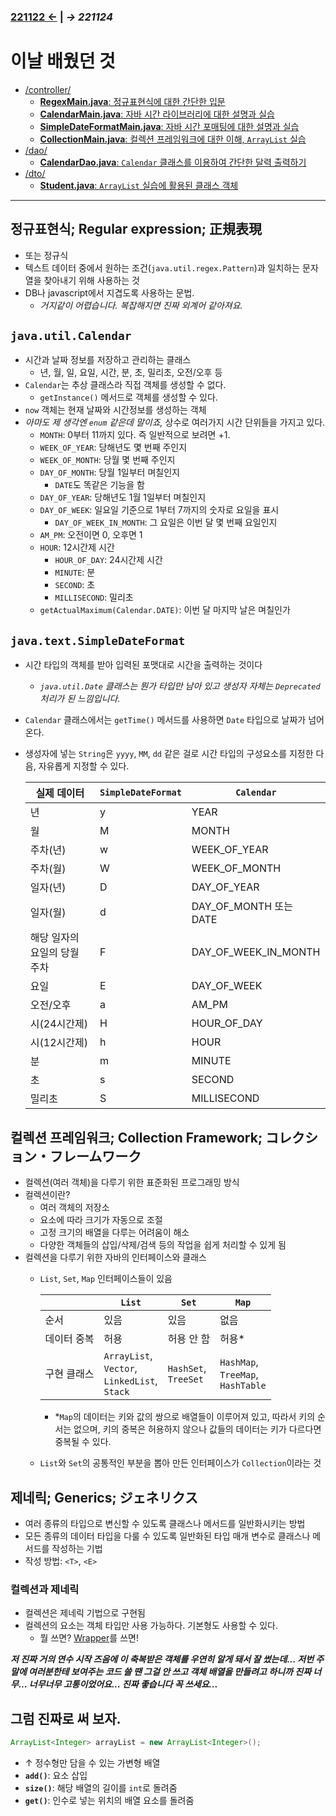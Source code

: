 ﻿### [221122 ←](/221011-_JAVA/221122) | _→ 221124_<!--(/221011-_JAVA/221124/)-->

# 이날 배웠던 것

- [/controller/](/221011-_JAVA/221122/javastudy/controller/)
    - [**RegexMain.java**: 정규표현식에 대한 간단한 입문](/221011-_JAVA/221122/javastudy/controller/RegexMain.java)
    - [**CalendarMain.java**: 자바 시간 라이브러리에 대한 설명과 실습](/221011-_JAVA/221122/javastudy/controller/CalendarMain.java)
    - [**SimpleDateFormatMain.java**: 자바 시간 포매팅에 대한 설명과 실습](/221011-_JAVA/221122/javastudy/controller/SimpleDateFormatMain.java)
    - [**CollectionMain.java**: 컬렉션 프레임워크에 대한 이해, `ArrayList` 실습](/221011-_JAVA/221122/javastudy/controller/CollectionMain.java)
- [/dao/](/221011-_JAVA/221122/javastudy/dao/)
    - [**CalendarDao.java**: `Calendar` 클래스를 이용하여 간단한 달력 출력하기](/221011-_JAVA/221122/javastudy/dao/CalendarDao.java)
- [/dto/](/221011-_JAVA/221122/javastudy/dto/)
    - [**Student.java**: `ArrayList` 실습에 활용된 클래스 객체](/221011-_JAVA/221122/javastudy/dto/Student.java)

---

## 정규표현식; Regular expression; 正規表現

- 또는 정규식
- 텍스트 데이터 중에서 원하는 조건(`java.util.regex.Pattern`)과 일치하는 문자열을 찾아내기 위해 사용하는 것
- DB나 javascript에서 지겹도록 사용하는 문법.
    - *거지같이 어렵습니다. 복잡해지면 진짜 외계어 같아져요.*

## `java.util.Calendar`

- 시간과 날짜 정보를 저장하고 관리하는 클래스
    - 년, 월, 일, 요일, 시간, 분, 초, 밀리초, 오전/오후 등
- `Calendar`는 추상 클래스라 직접 객체를 생성할 수 없다.
    - `getInstance()` 메서드로 객체를 생성할 수 있다.
- `now` 객체는 현재 날짜와 시간정보를 생성하는 객체
- *아마도 제 생각엔 `enum` 같은데 말이죠,* 상수로 여러가지 시간 단위들을 가지고 있다.
    - `MONTH`: 0부터 11까지 있다. 즉 일반적으로 보려면 +1.
    - `WEEK_OF_YEAR`: 당해년도 몇 번째 주인지
    - `WEEK_OF_MONTH`: 당월 몇 번째 주인지
    - `DAY_OF_MONTH`: 당월 1일부터 며칠인지
        - `DATE`도 똑같은 기능을 함
    - `DAY_OF_YEAR`: 당해년도 1월 1일부터 며칠인지
    - `DAY_OF_WEEK`: 일요일 기준으로 1부터 7까지의 숫자로 요일을 표시
        - `DAY_OF_WEEK_IN_MONTH`: 그 요일은 이번 달 몇 번째 요일인지
    - `AM_PM`: 오전이면 0, 오후면 1
    - `HOUR`: 12시간제 시간
        - `HOUR_OF_DAY`: 24시간제 시간
        - `MINUTE`: 분
        - `SECOND`: 초
        - `MILLISECOND`: 밀리초
    - `getActualMaximum(Calendar.DATE)`: 이번 달 마지막 날은 며칠인가

## `java.text.SimpleDateFormat`

- 시간 타입의 객체를 받아 입력된 포맷대로 시간을 출력하는 것이다
    - *`java.util.Date` 클래스는 뭔가 타입만 남아 있고 생성자 자체는 `Deprecated` 처리가 된 느낌입니다.*
- `Calendar` 클래스에서는 `getTime()` 메서드를 사용하면 `Date` 타입으로 날짜가 넘어온다.
- 생성자에 넣는 `String`은 `yyyy`, `MM`, `dd` 같은 걸로 시간 타입의 구성요소를 지정한 다음, 자유롭게 지정할 수 있다.
    
    | 실제 데이터 | `SimpleDateFormat` | `Calendar` |
    |---|---|---|
    | 년 | y | YEAR |
    | 월 | M | MONTH |
    | 주차(년) | w | WEEK_OF_YEAR |
    | 주차(월) | W | WEEK_OF_MONTH |
    | 일자(년) | D | DAY_OF_YEAR |
    | 일자(월) | d | DAY_OF_MONTH 또는 DATE |
    | 해당 일자의 요일의 당월 주차 | F | DAY_OF_WEEK_IN_MONTH |
    | 요일 | E | DAY_OF_WEEK |
    | 오전/오후 | a | AM_PM |
    | 시(24시간제) | H | HOUR_OF_DAY |
    | 시(12시간제) | h | HOUR |
    | 분 | m | MINUTE |
    | 초 | s | SECOND |
    | 밀리초 | S | MILLISECOND |

## 컬렉션 프레임워크; Collection Framework; コレクション・フレームワーク

- 컬렉션(여러 객체)을 다루기 위한 표준화된 프로그래밍 방식
- 컬렉션이란?
    - 여러 객체의 저장소
    - 요소에 따라 크기가 자동으로 조절
    - 고정 크기의 배열을 다루는 어려움이 해소
    - 다양한 객체들의 삽입/삭제/검색 등의 작업을 쉽게 처리할 수 있게 됨
- 컬렉션을 다루기 위한 자바의 인터페이스와 클래스
    - `List`, `Set`, `Map` 인터페이스들이 있음
        
        || `List` | `Set` | `Map` |
        |---|---|---|---|
        | 순서 | 있음 | 있음 | 없음 |
        | 데이터 중복 | 허용 | 허용 안 함 | 허용* |
        | 구현 클래스 | `ArrayList`,<br>`Vector`,<br>`LinkedList`,<br>`Stack` | `HashSet`,<br>`TreeSet` | `HashMap`,<br>`TreeMap`,<br>`HashTable` |

        - *`Map`의 데이터는 키와 값의 쌍으로 배열들이 이루어져 있고, 따라서 키의 순서는 없으며, 키의 중복은 허용하지 않으나 값들의 데이터는 키가 다르다면 중복될 수 있다.
    - `List`와 `Set`의 공통적인 부분을 뽑아 만든 인터페이스가 `Collection`이라는 것

## 제네릭; Generics; ジェネリクス

- 여러 종류의 타입으로 변신할 수 있도록 클래스나 메서드를 일반화시키는 방법
- 모든 종류의 데이터 타입을 다룰 수 있도록 일반화된 타입 매개 변수로 클래스나 메서드를 작성하는 기법
- 작성 방법: `<T>`, `<E>`

### 컬렉션과 제네릭

- 컬렉션은 제네릭 기법으로 구현됨
- 컬렉션의 요소는 객체 타입만 사용 가능하다. 기본형도 사용할 수 있다.
    - 뭘 쓰면? [Wrapper](/221011-_JAVA/221121#wrapper-클래스)를 쓰면!

**_저 진짜 거의 연수 시작 즈음에 이 축복받은 객체를 우연히 알게 돼서 잘 썼는데... 저번 주말에 여러분한테 보여주는 코드 쓸 땐 그걸 안 쓰고 객체 배열을 만들려고 하니까 진짜 너무... 너무너무 고통이었어요... 진짜 좋습니다 꼭 쓰세요..._**

## 그럼 진짜로 써 보자.

```java
ArrayList<Integer> arrayList = new ArrayList<Integer>();
```

- ↑ 정수형만 담을 수 있는 가변형 배열
- **`add()`**: 요소 삽입
- **`size()`**: 해당 배열의 길이를 `int`로 돌려줌
- **`get()`**: 인수로 넣는 위치의 배열 요소를 돌려줌